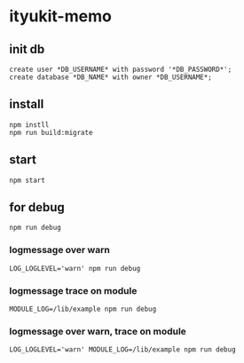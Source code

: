 # ityukit-memo

## init db

```
create user *DB_USERNAME* with password '*DB_PASSWORD*';
create database *DB_NAME* with owner *DB_USERNAME*;
```

## install

```
npm instll
npm run build:migrate
```

## start

```
npm start
```

## for debug

```
npm run debug
```

### logmessage over warn

```
LOG_LOGLEVEL='warn' npm run debug
```

### logmessage trace on module

```
MODULE_LOG=/lib/example npm run debug
```

### logmessage over warn, trace on module

```
LOG_LOGLEVEL='warn' MODULE_LOG=/lib/example npm run debug
```
